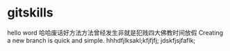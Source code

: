 # gitskills
hello word
哈哈废话好方法方法曾经发生非就是犯贱四大佛教时间放假
Creating a new branch is quick and simple.
hhhdfjlksakl;kfjfjfj;
jdskfjsjfaflk;

